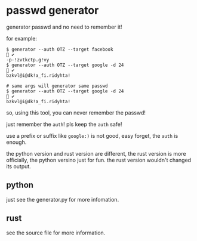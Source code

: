 # passwd generator

generator passwd and no need to remember it!

for example:
```
$ generator --auth OTZ --target facebook                                                                                                                       ✔ 
-p-!zvtkctp.g!vy
$ generator --auth OTZ --target google -d 24                                                                                                                   ✔ 
bzkvl@i@dk!a_fi.ridyhta!

# same args will generator same passwd
$ generator --auth OTZ --target google -d 24                                                                                                                   ✔ 
bzkvl@i@dk!a_fi.ridyhta!
```
so, using this tool, you can never remember the passwd!

just remember the `auth`! pls keep the `auth` safe!

use a prefix or suffix like `google:)` is not good, easy forget, the `auth` is enough.

the python version and rust version are different, the rust version is more officially, the python versino just for fun.
the rust version wouldn't changed its output.

## python

just see the generator.py for more infomation.

## rust

see the source file for more information.

